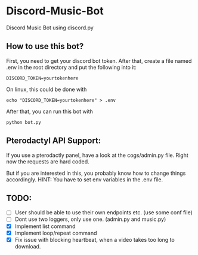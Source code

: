 # Discord-Music-Bot

Discord Music Bot using discord.py

## How to use this bot?

First, you need to get your discord bot token. After that, create a file named .env in the root directory and put the following into it:

`DISCORD_TOKEN=yourtokenhere`

On linux, this could be done with

`echo "DISCORD_TOKEN=yourtokenhere" > .env`

After that, you can run this bot with

`python bot.py`

## Pterodactyl API Support:

If you use a pterodactly panel, have a look at the cogs/admin.py file. Right now the requests are hard coded.

But if you are interested in this, you probably know how to change things accordingly. HINT: You have to set env variables in the .env file.

## TODO:

- [ ] User should be able to use their own endpoints etc. (use some conf file)
- [ ] Dont use two loggers, only use one. (admin.py and music.py)
- [X] Implement list command
- [X] Implement loop/repeat command
- [X] Fix issue with blocking heartbeat, when a video takes too long to download.
